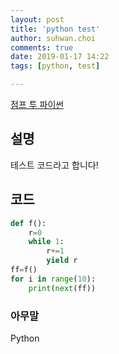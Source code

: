 ```yaml
---
layout: post
title: 'python test'
author: suhwan.choi
comments: true
date: 2019-01-17 14:22
tags: [python, test]

---
```


[점프 투 파이썬](https://wikidocs.net/book/1)

## 설명

테스트 코드라고 합니다!

## 코드

```python
def f():
	r=0
	while 1:
		r+=1
		yield r
ff=f()
for i in range(10):
	print(next(ff))
```

### 아무말  
Python